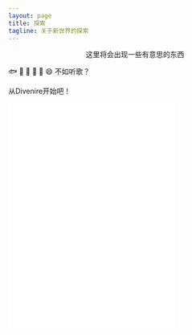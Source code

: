 ```yaml
---
layout: page
title: 探索
tagline: 关于新世界的探索
---
```


<div style="text-align:center">这里将会出现一些有意思的东西</div>

🐟 🦜 🦮 🐑 🐀 😄 不如听歌？

从Divenire开始吧！

<iframe frameborder="no" border="0" marginwidth="0" marginheight="0" width=330 height=450 src="//music.163.com/outchain/player?type=1&id=1940845&auto=1&height=430"></iframe>
